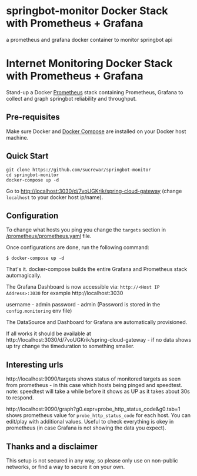 # springbot-monitor Docker Stack with Prometheus + Grafana
a prometheus and grafana docker container to monitor springbot api


# Internet Monitoring Docker Stack with Prometheus + Grafana

Stand-up a Docker [Prometheus](http://prometheus.io/) stack containing Prometheus, Grafana to collect and graph springbot reliability and throughput.

## Pre-requisites

Make sure Docker and [Docker Compose](https://docs.docker.com/compose/install/) are installed on your Docker host machine.

## Quick Start

```
git clone https://github.com/sucrewar/springbot-monitor
cd springbot-monitor
docker-compose up -d
```

Go to [http://localhost:3030/d/7voUGKrik/spring-cloud-gateway](http://http://localhost:3030/d/7voUGKrik/spring-cloud-gateway) (change `localhost` to your docker host ip/name).

## Configuration

To change what hosts you ping you change the `targets` section in [/prometheus/prometheus.yaml](./prometheus/prometheus.yaml) file.


Once configurations are done, run the following command:

    $ docker-compose up -d

That's it. docker-compose builds the entire Grafana and Prometheus stack automagically.

The Grafana Dashboard is now accessible via: `http://<Host IP Address>:3030` for example http://localhost:3030

username - admin
password - admin (Password is stored in the `config.monitoring` env file)

The DataSource and Dashboard for Grafana are automatically provisioned.

If all works it should be available at http://localhost:3030/d/7voUGKrik/spring-cloud-gateway - if no data shows up try change the timeduration to something smaller.

## Interesting urls

http://localhost:9090/targets shows status of monitored targets as seen from prometheus - in this case which hosts being pinged and speedtest. note: speedtest will take a while before it shows as UP as it takes about 30s to respond.

http://localhost:9090/graph?g0.expr=probe_http_status_code&g0.tab=1 shows prometheus value for `probe_http_status_code` for each host. You can edit/play with additional values. Useful to check everything is okey in prometheus (in case Grafana is not showing the data you expect).

## Thanks and a disclaimer
This setup is not secured in any way, so please only use on non-public networks, or find a way to secure it on your own.